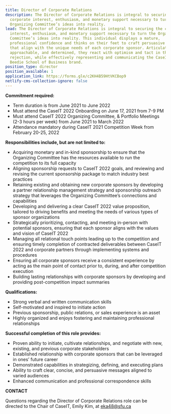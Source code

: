 ```yaml
---
title: Director of Corporate Relations
description: The Director of Corporate Relations is integral to securing the
  corporate interest, enthusiasm, and monetary support necessary to turn the
  Organizing Committee’s ideas into reality.
lead: The Director of Corporate Relations is integral to securing the corporate
  interest, enthusiasm, and monetary support necessary to turn the Organizing
  Committee’s ideas into reality. This individual displays a mature,
  professional confidence and thinks on their feet to craft persuasive messages
  that align with the unique needs of each corporate sponsor. Articulate,
  approachable, and determined, they react with optimism and tact in the face of
  rejection, while effectively representing and communicating the CaseIT and
  Beedie School of Business brand.
position_type: director
position_available: 1
application_link: https://forms.gle/c2KH4B59HtVKCBop9
netlify-cms-collection-ignore: false
---
```

**Commitment required:**

* Term duration is from June 2021 to June 2022 
* Must attend the CaseIT 2022 Onboarding on June 17, 2021 from 7-9 PM
* Must attend CaseIT 2022 Organizing Committee, & Portfolio Meetings (2-3 hours per week) from June 2021 to March 2022 
* Attendance mandatory during CaseIT 2021 Competition Week from February 20-25, 2022

**Responsibilities include, but are not limited to:**

* Acquiring monetary and in-kind sponsorship to ensure that the Organizing Committee has the resources available to run the competition to its full capacity
* Aligning sponsorship requests to CaseIT 2022 goals, and reviewing and revising the current sponsorship package to match industry best practices
* Retaining existing and obtaining new corporate sponsors by developing a partner relationship management strategy and sponsorship outreach strategy that leverages the Organizing Committee’s connections and capabilities
* Developing and delivering a clear CaseIT 2022 value proposition, tailored to driving benefits and meeting the needs of various types of sponsor organizations
* Strategically prioritizing, contacting, and meeting in-person with potential sponsors, ensuring that each sponsor aligns with the values and vision of CaseIT 2022
* Managing all relational touch points leading up to the competition and ensuring timely completion of contracted deliverables between CaseIT 2022 and corporate partners through implementing systems and procedures
* Ensuring all corporate sponsors receive a consistent experience by acting as the main point of contact prior to, during, and after competition execution
* Building lasting relationships with corporate sponsors by developing and providing post-competition impact summaries

**Qualifications:**

* Strong verbal and written communication skills
* Self-motivated and inspired to initiate action
* Previous sponsorship, public relations, or sales experience is an asset
* Highly organized and enjoys fostering and maintaining professional relationships

**Successful completion of this role provides:**

* Proven ability to initiate, cultivate relationships, and negotiate with new, existing, and previous corporate stakeholders
* Established relationship with corporate sponsors that can be leveraged in ones’ future career
* Demonstrated capabilities in strategizing, defining, and executing plans
* Ability to craft clear, concise, and persuasive messages aligned to varied audiences
* Enhanced communication and professional correspondence skills

**CONTACT**

Questions regarding the Director of Corporate Relations role can be directed to the Chair of CaseIT, Emily Kim, at eka48@sfu.ca